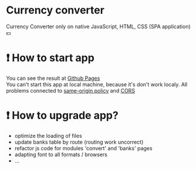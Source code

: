 # Currency converter
Currency Converter only on native JavaScript, HTML, CSS (SPA application) 💵

# ❗ How to start app  
You can see the result at [Github Pages](https://synteticcat.github.io/converter/)  
You can't start this app at local machine, because it's don't work localy. All problems connected to [same-origin policy](https://developer.mozilla.org/en-US/docs/Web/Security/Same-origin_policy) and [CORS](https://developer.mozilla.org/ru/docs/Web/HTTP/CORS)

# ❗ How to upgrade app?
* optimize the loading of files 
* update banks table by route (routing work uncorrect)
* refactor js code for modules 'convert' and 'banks' pages
* adapting font to all formats / browsers
* ...
